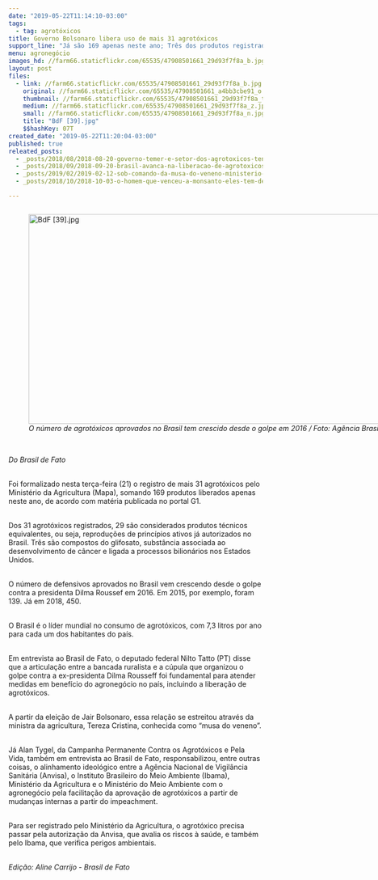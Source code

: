 ```yaml
---
date: "2019-05-22T11:14:10-03:00"
tags:
  - tag: agrotóxicos
title: Governo Bolsonaro libera uso de mais 31 agrotóxicos
support_line: "Já são 169 apenas neste ano; Três dos produtos registrados nesta terça-feira (21) são compostos pelo glifosato, substância considerada cancerígena"
menu: agronegócio
images_hd: //farm66.staticflickr.com/65535/47908501661_29d93f7f8a_b.jpg
layout: post
files:
  - link: //farm66.staticflickr.com/65535/47908501661_29d93f7f8a_b.jpg
    original: //farm66.staticflickr.com/65535/47908501661_a4bb3cbe91_o.jpg
    thumbnail: //farm66.staticflickr.com/65535/47908501661_29d93f7f8a_t.jpg
    medium: //farm66.staticflickr.com/65535/47908501661_29d93f7f8a_z.jpg
    small: //farm66.staticflickr.com/65535/47908501661_29d93f7f8a_n.jpg
    title: "BdF [39].jpg"
    $$hashKey: 07T
created_date: "2019-05-22T11:20:04-03:00"
published: true
releated_posts:
  - _posts/2018/08/2018-08-20-governo-temer-e-setor-dos-agrotoxicos-tentam-impor-liberacao-do-glifosato.md
  - _posts/2018/09/2018-09-20-brasil-avanca-na-liberacao-de-agrotoxicos-que-matam-193-mil-pessoas-por-ano-no-mundo.md
  - _posts/2019/02/2019-02-12-sob-comando-da-musa-do-veneno-ministerio-da-agricultura-libera-mais-19-agrotoxicos.md
  - _posts/2018/10/2018-10-03-o-homem-que-venceu-a-monsanto-eles-tem-de-pagar-por-nao-serem-honestos.md

---
```

<figure class="image" style="float:left"><img alt="BdF [39].jpg" height="415" src="//farm66.staticflickr.com/65535/47908501661_29d93f7f8a_b.jpg" width="700" />
<figcaption><em>O n&uacute;mero de agrot&oacute;xicos aprovados no Brasil tem crescido desde o golpe em 2016 / Foto: Ag&ecirc;ncia Brasil</em></figcaption>
</figure>

<p>&nbsp;</p>

<p><em>Do Brasil de Fato </em><br />
&nbsp;</p>

<p>Foi formalizado nesta ter&ccedil;a-feira (21) o registro de mais 31 agrot&oacute;xicos pelo Minist&eacute;rio da Agricultura (Mapa), somando 169 produtos liberados apenas neste ano, de acordo com mat&eacute;ria publicada no portal G1.<br />
&nbsp;</p>

<p>Dos 31 agrot&oacute;xicos registrados, 29 s&atilde;o considerados produtos t&eacute;cnicos equivalentes, ou seja, reprodu&ccedil;&otilde;es de princ&iacute;pios ativos j&aacute; autorizados no Brasil. Tr&ecirc;s s&atilde;o compostos do glifosato, subst&acirc;ncia associada ao desenvolvimento de c&acirc;ncer e ligada a processos bilion&aacute;rios nos Estados Unidos.<br />
&nbsp;</p>

<p>O n&uacute;mero de defensivos aprovados no Brasil vem crescendo desde o golpe contra a presidenta Dilma Roussef em 2016. Em 2015, por exemplo, foram 139. J&aacute; em 2018, 450.<br />
&nbsp;</p>

<p>O Brasil &eacute; o l&iacute;der mundial no consumo de agrot&oacute;xicos, com 7,3 litros por ano para cada um dos habitantes do pa&iacute;s.<br />
&nbsp;</p>

<p>Em entrevista ao Brasil de Fato, o deputado federal Nilto Tatto (PT) disse que a articula&ccedil;&atilde;o entre a bancada ruralista e a c&uacute;pula que organizou o golpe contra a ex-presidenta Dilma Rousseff foi fundamental para atender medidas em benef&iacute;cio do agroneg&oacute;cio no pa&iacute;s, incluindo a libera&ccedil;&atilde;o de agrot&oacute;xicos.<br />
&nbsp;</p>

<p>A partir da elei&ccedil;&atilde;o de Jair Bolsonaro, essa rela&ccedil;&atilde;o se estreitou atrav&eacute;s da ministra da agricultura, Tereza Cristina, conhecida como &ldquo;musa do veneno&rdquo;.<br />
&nbsp;</p>

<p>J&aacute; Alan Tygel, da Campanha Permanente Contra os Agrot&oacute;xicos e Pela Vida, tamb&eacute;m em entrevista ao Brasil de Fato, responsabilizou, entre outras coisas, o alinhamento ideol&oacute;gico entre a Ag&ecirc;ncia Nacional de Vigil&acirc;ncia Sanit&aacute;ria (Anvisa), o Instituto Brasileiro do Meio Ambiente (Ibama), Minist&eacute;rio da Agricultura e o Minist&eacute;rio do Meio Ambiente com o agroneg&oacute;cio pela facilita&ccedil;&atilde;o da aprova&ccedil;&atilde;o de agrot&oacute;xicos a partir de mudan&ccedil;as internas a partir do impeachment.<br />
&nbsp;</p>

<p>Para ser registrado pelo Minist&eacute;rio da Agricultura, o agrot&oacute;xico precisa passar pela autoriza&ccedil;&atilde;o da Anvisa, que avalia os riscos &agrave; sa&uacute;de, e tamb&eacute;m pelo Ibama, que verifica perigos ambientais.<br />
&nbsp;</p>

<p><em>Edi&ccedil;&atilde;o: Aline Carrijo - Brasil de Fato</em></p>

<p>&nbsp;</p>
